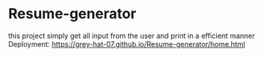 # Resume-generator
this project simply get all input from the user and print in a efficient manner \
Deployment: https://grey-hat-07.github.io/Resume-generator/home.html
